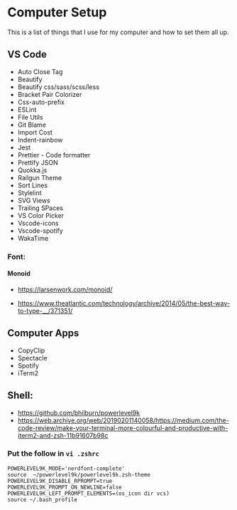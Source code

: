 # Computer Setup

This is a list of things that I use for my computer and how to set them all up.

## VS Code
* Auto Close Tag
* Beautify
* Beautify css/sass/scss/less
* Bracket Pair Colorizer
* Css-auto-prefix
* ESLint
* File Utils
* Git Blame
* Import Cost
* Indent-rainbow
* Jest
* Prettier - Code formatter
* Prettify JSON
* Quokka.js
* Railgun Theme
* Sort Lines
* Stylelint
* SVG Views
* Trailing SPaces
* VS Color Picker
* Vscode-icons
* Vscode-spotify
* WakaTime

### Font:
#### Monoid
* https://larsenwork.com/monoid/ 

* https://www.theatlantic.com/technology/archive/2014/05/the-best-way-to-type-__/371351/

## Computer Apps
* CopyClip
* Spectacle
* Spotify
* iTerm2

## Shell:
* https://github.com/bhilburn/powerlevel9k
* https://web.archive.org/web/20190201140058/https://medium.com/the-code-review/make-your-terminal-more-colourful-and-productive-with-iterm2-and-zsh-11b91607b98c

### Put the follow in `vi .zshrc`
```source /usr/local/opt/powerlevel9k@0.6.3/powerlevel9k.zsh-theme
POWERLEVEL9K_MODE='nerdfont-complete'
source  ~/powerlevel9k/powerlevel9k.zsh-theme
POWERLEVEL9K_DISABLE_RPROMPT=true
POWERLEVEL9K_PROMPT_ON_NEWLINE=false
POWERLEVEL9K_LEFT_PROMPT_ELEMENTS=(os_icon dir vcs)
source ~/.bash_profile
